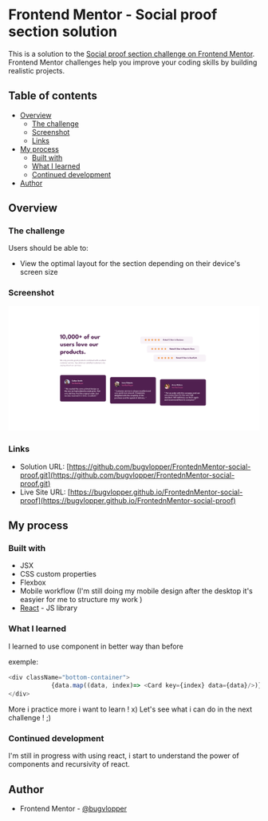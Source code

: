 # Frontend Mentor - Social proof section solution

This is a solution to the [Social proof section challenge on Frontend Mentor](https://www.frontendmentor.io/challenges/social-proof-section-6e0qTv_bA). Frontend Mentor challenges help you improve your coding skills by building realistic projects. 

## Table of contents

- [Overview](#overview)
  - [The challenge](#the-challenge)
  - [Screenshot](#screenshot)
  - [Links](#links)
- [My process](#my-process)
  - [Built with](#built-with)
  - [What I learned](#what-i-learned)
  - [Continued development](#continued-development)
- [Author](#author)


## Overview

### The challenge

Users should be able to:

- View the optimal layout for the section depending on their device's screen size

### Screenshot

![./Screenshot.png](./Screenshot.png)



### Links

- Solution URL: [https://github.com/bugvlopper/FrontednMentor-social-proof.git](https://github.com/bugvlopper/FrontednMentor-social-proof.git)
- Live Site URL: [https://bugvlopper.github.io/FrontednMentor-social-proof](https://bugvlopper.github.io/FrontednMentor-social-proof)

## My process

### Built with

- JSX
- CSS custom properties
- Flexbox
- Mobile workflow (I'm still doing my  mobile design after the desktop it's easyier for me to structure my work )
- [React](https://reactjs.org/) - JS library


### What I learned

I learned to use component in better way than before

exemple:

```js
<div className="bottom-container">
            {data.map((data, index)=> <Card key={index} data={data}/>)}
</div>
```
More i practice more i want to learn ! x) Let's see what i can do in the next challenge ! ;) 

### Continued development

I'm still in progress with using react, i start to understand the power of components and recursivity of react.

## Author

- Frontend Mentor - [@bugvlopper](https://www.frontendmentor.io/profile/bugvlopper)


